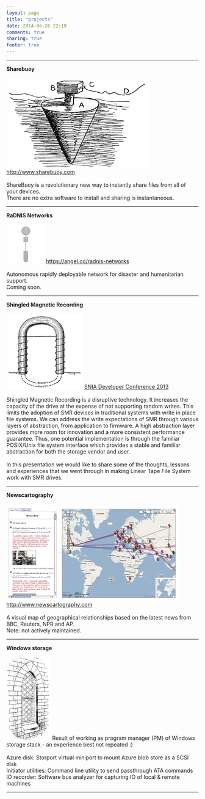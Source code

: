 ```yaml
---
layout: page
title: "projects"
date: 2014-06-26 22:19
comments: true
sharing: true
footer: true
---
```


<hr class="thin-grey-line" noshade="" size="2">
<div>
  <b>Sharebuoy</b>
  <br />
  <br />
  <img class="project-image" src="/images/projects/share-buoy.png" style="">
  <a href="http://www.sharebuoy.com">http://www.sharebuoy.com</a>
  <br />
  <br />
  ShareBuoy is a revolutionary new way to instantly share files from all of your devices.
  <br />
  There are no extra software to install and sharing is instantaneous.
</div>

<hr class="thin-grey-line" noshade="" size="2">

<div>
  <b>RaDNIS Networks</b>
  <br />
  <br />
  <img class="project-image" src="/images/projects/radnis-networks.jpg" style="">
  <a href="https://angel.co/radnis-networks">https://angel.co/radnis-networks</a>
  <br />
  <br />
  Autonomous rapidly deployable network for disaster and humanitarian support.
  <br />
  Coming soon.
</div>

<hr class="thin-grey-line" noshade="" size="2">

<div>
  <b>Shingled Magnetic Recording</b>
  <br />
  <br />
  <img class="project-image" src="/images/projects/magnet.gif" style="">
  <a href="http://www.snia.org/sites/default/files2/SDC2013/presentations/Hardware/AlbertChenMalina_Addressing_Shingled_Magnetic_Recording.pdf">SNIA Developer Conference 2013</a>
  <br />
  <br />
  Shingled Magnetic Recording is a disruptive technology. It increases the capacity of the drive at the expense of not supporting random writes. This limits the adoption of SMR devices in traditional systems with write in place file systems. We can address the write expectations of SMR through various layers of abstraction, from application to firmware. A high abstraction layer provides more room for innovation and a more consistent performance guarantee. Thus, one potential implementation is through the familiar POSIX/Unix file system interface which provides a stable and familiar abstraction for both the storage vendor and user.
  <br />
  <br />
  In this presentation we would like to share some of the thoughts, lessons and experiences that we went through in making Linear Tape File System work with SMR drives. 
</div>

<hr class="thin-grey-line" noshade="" size="2">

<div>
  <b>Newscartography</b>
  <br />
  <br />
  <img class="project-image" src="/images/projects/newscartography.jpg" style="">
  <a href="http://www.newscartography.com">http://www.newscartography.com</a>
  <br />
  <br />
  A visual map of geographical relationships based on the latest news from BBC, Reuters, NPR and AP.
  <br />
  Note: not actively maintained.
</div>

<hr class="thin-grey-line" noshade="" size="2">

<div>
  <b>Windows storage</b>
  <br />
  <br />
  <img class="project-image" src="/images/projects/windows.gif" style="">
  Result of working as program manager (PM) of Windows storage stack - an experience best not repeated :)
  <br />
  <br />
  Azure disk: Storport virtual miniport to mount Azure blob store as a SCSI disk</a>
  <br />
  Initiator utilities: Command line utility to send passthrough ATA commands</a>
  <br />
  IO recorder: Software bus analyzer for capturing IO of local & remote machines
<hr class="thin-grey-line" noshade="" size="2">
